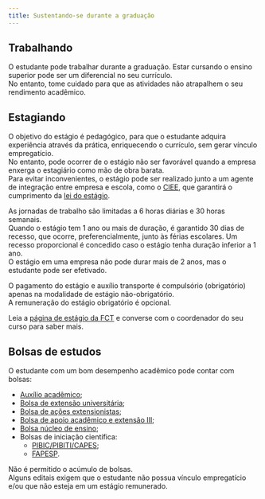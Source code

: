 ```yaml
---
title: Sustentando-se durante a graduação
---
```


## Trabalhando

O estudante pode trabalhar durante a graduação. Estar cursando o ensino superior pode ser um diferencial
no seu currículo.  
No entanto, tome cuidado para que as atividades não atrapalhem o seu rendimento acadêmico.

## Estagiando

O objetivo do estágio é pedagógico, para que o estudante adquira experiência através da prática, enriquecendo o currículo, sem gerar vínculo empregatício.  
No entanto, pode ocorrer de o estágio não ser favorável quando a empresa enxerga o estagiário como mão de obra barata.  
Para evitar inconvenientes, o estágio pode ser realizado junto a um agente de integração entre empresa e escola,
como o [CIEE](https://portal.ciee.org.br/), que garantirá o cumprimento da [lei do estágio](http://www.planalto.gov.br/ccivil_03/_ato2007-2010/2008/lei/l11788.htm).

As jornadas de trabalho são limitadas a 6 horas diárias e 30 horas semanais.  
Quando o estágio tem 1 ano ou mais de duração, é garantido 30 dias de recesso, que ocorre, preferencialmente, junto às férias escolares. Um recesso proporcional é concedido caso o estágio tenha duração inferior a 1 ano.  
O estágio em uma empresa não pode durar mais de 2 anos, mas o estudante pode ser efetivado.

O pagamento do estágio e auxílio transporte é compulsório (obrigatório) apenas na modalidade de estágio não-obrigatório.  
A remuneração do estágio obrigatório é opcional.

Leia a [página de estágio da FCT](https://www.fct.unesp.br/#!/administracao/graduacao/estagios/termo-de-compromisso-de-estagio/) e converse com o coordenador do seu curso para saber mais.

## Bolsas de estudos

O estudante com um bom desempenho acadêmico pode contar com bolsas:

- [Auxílio acadêmico](https://www.fct.unesp.br/#!/administracao/secao-tecnica-academica/bolsas-auxilios/auxilio-aprimoramento/);
- [Bolsa de extensão universitária](https://www.fct.unesp.br/#!/administracao/secao-tecnica-academica/bolsas-auxilios/baae-ii/);
- [Bolsa de ações extensionistas](https://www.fct.unesp.br/#!/administracao/secao-tecnica-academica/bolsas-auxilios/bolsa-extensao-universitaria---acoes-extensionistas/);
- [Bolsa de apoio acadêmico e extensão III](https://www.fct.unesp.br/#!/administracao/secao-tecnica-academica/bolsas-auxilios/baae-iii-monitoria/);
- [Bolsa núcleo de ensino](https://www.fct.unesp.br/#!/administracao/secao-tecnica-academica/bolsas-auxilios/bolsa-nucleo-de-ensino/);
- Bolsas de iniciação científica:
  - [PIBIC/PIBITI/CAPES](https://www2.unesp.br/portal#!/prope/editais-prope/bolsas-pibic-pibiti/);
  - [FAPESP](https://fapesp.br/normaspc).

Não é permitido o acúmulo de bolsas.  
Alguns editais exigem que o estudante não possua vínculo empregatício e/ou que não esteja em um estágio remunerado.
